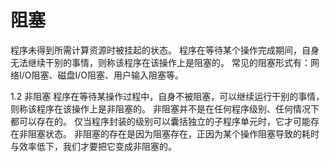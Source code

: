 # 阻塞
程序未得到所需计算资源时被挂起的状态。
程序在等待某个操作完成期间，自身无法继续干别的事情，则称该程序在该操作上是阻塞的。
常见的阻塞形式有：网络I/O阻塞、磁盘I/O阻塞、用户输入阻塞等。

1.2 非阻塞
程序在等待某操作过程中，自身不被阻塞，可以继续运行干别的事情，则称该程序在该操作上是非阻塞的。
非阻塞并不是在任何程序级别、任何情况下都可以存在的。
仅当程序封装的级别可以囊括独立的子程序单元时，它才可能存在非阻塞状态。
非阻塞的存在是因为阻塞存在，正因为某个操作阻塞导致的耗时与效率低下，我们才要把它变成非阻塞的。